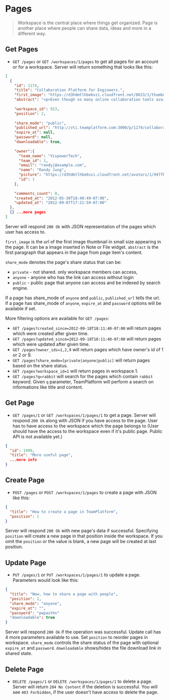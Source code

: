 Pages
===============

> Workspace is the central place where things get organized. Page is another place where people can share data, ideas and more in a different way.

Get Pages
----------

* `GET /pages` or `GET /workspaces/1/pages` to get all pages for an account or for a workspace. Server will return something that looks like this:

```json
[
  {
    "id": 1174,
    "title": "Collaboration Platform for Engineers.",
    "first_image": "https://d3hdmtlhbe6vzi.cloudfront.net/8633/1/thumbnails/6vav5l_s.jpg",
    "abstract": "<p>Even though so many online collaboration tools available out there, ...</p>",
    
    "workspace_id": 913,
    "position": 2,
    
    "share_mode": "public",
    "published_url": "http://vti.teamplatform.com:3000/p/1174/collaboration-platform-for-engineers",
    "expire_at": null,
    "password": null,
    "downloadable": true,
    
    "owner":{
      "team_name": "VispowerTech",
      "team_id": 1,
      "email": "randyj@example.com",
      "name": "Randy Jung",
      "picture": "https://d3hdmtlhbe6vzi.cloudfront.net/avatars/1/947fbb3731d5e7b765a3c594be4c47ed.png",
      "id": 1
    },
    
    "comments_count": 0,
    "created_at": "2012-05-30T18:40:49-07:00",
    "updated_at": "2012-09-07T17:21:59-07:00"
  },
  {} ...more pages
]
```

Server will respond `200 Ok` with JSON representation of the pages which user has access to.

`first_image` is the url of the first image thumbnail in small size appearing in the page. It can be a image inserted in Note or File widget. `abstract` is the first paragraph that appears in the page from page item's content.

`share_mode` denotes the page's share status that can be:
* `private` - not shared. only workspace members can access,
* `anyone` - anyone who has the link can access without login
* `public` - public page that anyone can access and be indexed by search engine.

If a page has share_mode of `anyone` and `public`, `published_url` tells the url.
If a page has share_mode of `anyone`, `expire_at` and `password` options will be available if set.

More filtering options are available for `GET /pages`:

* `GET /pages?created_since=2012-09-18T18:11:40-07:00` will return pages which were created after given time.
* `GET /pages?updated_since=2012-09-18T18:11:40-07:00` will return pages which were updated after given time.
* `GET /pages?owner_ids=1,2,9` will return pages which have owner's id of 1 or 2 or 9.
* `GET /pages?share_mode=[private|anyone|public]` will return pages based on the share status.
* `GET /pages?workspace_id=1` will return pages in workspace 1.
* `GET /pages?q=rabbit` will search for the pages which contain `rabbit` keyword. Given `q` parameter, TeamPlatform will perform a search on informations like title and content.

Get Page
--------------

* `GET /pages/1` or `GET /workspaces/1/pages/1` to get a page. Server will respond `200 Ok` along with JSON if you have access to the page. User has to have access to the workspace which the page belongs to (User should have the access to the workspace even if it's public page. Public API is not available yet.)

```json
{
  "id": 1999,
  "title": "More useful page",
  ...more info
}
```

Create Page
-----------------

* `POST /pages` or `POST /workspaces/1/pages` to create a page with JSON like this:

```json
{
  "title": "How to create a page in TeamPlatform",
  "position": 1
}
```

Server will respond `200 Ok` with new page's data if successful. Specifying `position` will create a new page in that position inside the workspace. If you omit the `position` or the value is blank, a new page will be created at last position.

Update Page
-----------------

* `PUT /pages/1` or `PUT /workspaces/1/pages/1` to update a page. Parameters would look like this:

```json
{
  "title": "Now, how to share a page with people",
  "position": 2,
  "share_mode": "anyone",
  "expire_at": "",
  "password": "pwpasthn"
  "downloadable": true
}
```

Server will respond `200 Ok` if the operation was successful. Update call has 4 more parameters available to use. Set `position` to reorder pages in workspace. `share_mode` controls the share status of the page with optional `expire_at` and `password`. `downloadable` shows/hides the file download link in shared state.

Delete Page
------------------

* `DELETE /pages/1` or `DELETE /workspaces/1/pages/1` to delete a page. Server will return `204 No Content` if the deletion is successful. You will see `403 Forbidden`, if the user doesn't have access to delete the page.